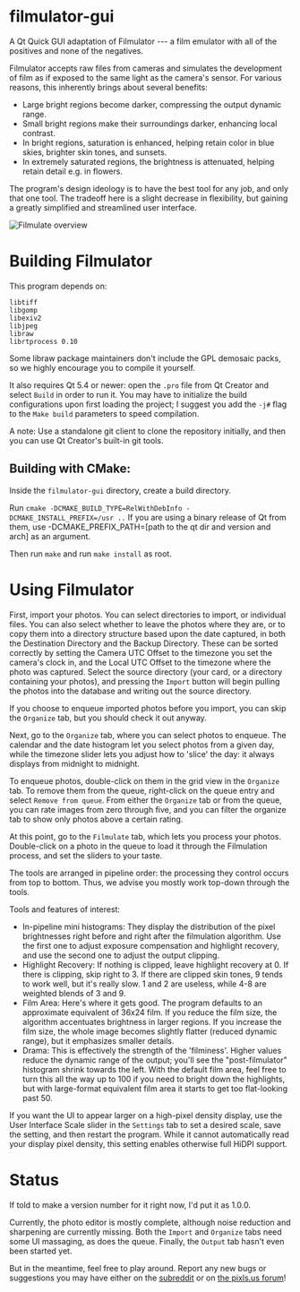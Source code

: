 filmulator-gui
==============

A Qt Quick GUI adaptation of Filmulator --- a film emulator with all of the positives and none of the negatives.

Filmulator accepts raw files from cameras and simulates the development of film as if exposed to the same light as the camera's sensor. For various reasons, this inherently brings about several benefits:

* Large bright regions become darker, compressing the output dynamic range.
* Small bright regions make their surroundings darker, enhancing local contrast.
* In bright regions, saturation is enhanced, helping retain color in blue skies, brighter skin tones, and sunsets.
* In extremely saturated regions, the brightness is attenuated, helping retain detail e.g. in flowers.

The program's design ideology is to have the best tool for any job, and only that one tool. The tradeoff here is a slight decrease in flexibility, but gaining a greatly simplified and streamlined user interface.

![Filmulate overview](http://i.imgur.com/hXIHUkd.png)

# Building Filmulator

This program depends on:
```
libtiff
libgomp
libexiv2
libjpeg
libraw
librtprocess 0.10
```
Some libraw package maintainers don't include the GPL demosaic packs, so we highly encourage you to compile it yourself.

It also requires Qt 5.4 or newer: open the `.pro` file from Qt Creator and select `Build` in order to run it. You may have to initialize the build configurations upon first loading the project; I suggest you add the `-j#` flag to the `Make build` parameters to speed compilation.

A note: Use a standalone git client to clone the repository initially, and then you can use Qt Creator's built-in git tools.

## Building with CMake:

Inside the `filmulator-gui` directory, create a build directory.

Run `cmake -DCMAKE_BUILD_TYPE=RelWithDebInfo -DCMAKE_INSTALL_PREFIX=/usr ..` If you are using a binary release of Qt from them, use -DCMAKE\_PREFIX\_PATH=\[path to the qt dir and version and arch\] as an argument.

Then run `make` and run `make install` as root.

# Using Filmulator

First, import your photos. You can select directories to import, or individual files. You can also select whether to leave the photos where they are, or to copy them into a directory structure based upon the date captured, in both the Destination Directory and the Backup Directory. These can be sorted correctly by setting the Camera UTC Offset to the timezone you set the camera's clock in, and the Local UTC Offset to the timezone where the photo was captured. Select the source directory (your card, or a directory containing your photos), and pressing the `Import` button will begin pulling the photos into the database and writing out the source directory.

If you choose to enqueue imported photos before you import, you can skip the `Organize` tab, but you should check it out anyway.

Next, go to the `Organize` tab, where you can select photos to enqueue. The calendar and the date histogram let you select photos from a given day, while the timezone slider lets you adjust how to 'slice' the day: it always displays from midnight to midnight.

To enqueue photos, double-click on them in the grid view in the `Organize` tab. To remove them from the queue, right-click on the queue entry and select `Remove from queue`. From either the `Organize` tab or from the queue, you can rate images from zero through five, and you can filter the organize tab to show only photos above a certain rating.

At this point, go to the `Filmulate` tab, which lets you process your photos. Double-click on a photo in the queue to load it through the Filmulation process, and set the sliders to your taste.

The tools are arranged in pipeline order: the processing they control occurs from top to bottom. Thus, we advise you mostly work top-down through the tools.

Tools and features of interest:
* In-pipeline mini histograms: They display the distribution of the pixel brightnesses right before and right after the filmulation algorithm. Use the first one to adjust exposure compensation and highlight recovery, and use the second one to adjust the output clipping.
* Highlight Recovery: If nothing is clipped, leave highlight recovery at 0. If there is clipping, skip right to 3. If there are clipped skin tones, 9 tends to work well, but it's really slow. 1 and 2 are useless, while 4-8 are weighted blends of 3 and 9.
* Film Area: Here's where it gets good. The program defaults to an approximate equivalent of 36x24 film. If you reduce the film size, the algorithm accentuates brightness in larger regions. If you increase the film size, the whole image becomes slightly flatter (reduced dynamic range), but it emphasizes smaller details.
* Drama: This is effectively the strength of the 'filminess'. Higher values reduce the dynamic range of the output; you'll see the "post-filmulator" histogram shrink towards the left. With the default film area, feel free to turn this all the way up to 100 if you need to bright down the highlights, but with large-format equivalent film area it starts to get too flat-looking past 50.

If you want the UI to appear larger on a high-pixel density display, use the User Interface Scale slider in the `Settings` tab to set a desired scale, save the setting, and then restart the program. While it cannot automatically read your display pixel density, this setting enables otherwise full HiDPI support.


# Status

If told to make a version number for it right now, I'd put it as 1.0.0.

Currently, the photo editor is mostly complete, although noise reduction and sharpening are currently missing. Both the `Import` and `Organize` tabs need some UI massaging, as does the queue. Finally, the `Output` tab hasn't even been started yet.

But in the meantime, feel free to play around. Report any new bugs or suggestions you may have either on the [subreddit](https://www.reddit.com/r/Filmulator/) or on [the pixls.us forum](https://discuss.pixls.us/c/software/filmulator)!
